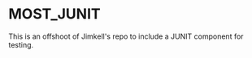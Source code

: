 MOST_JUNIT
==========

This is an offshoot of Jimkell's repo to include a JUNIT component for testing.
